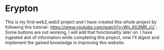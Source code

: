 # Erypton
This is my first web2,web3 project and I have created this whole project by following this tutorial- https://www.youtube.com/watch?v=Wn_Kb3MR_cU ;
Some buttons are not working, I will add that functionality later on.
I have ingested alot of information while completing this project, now I'll digest and implement the gained knowledge in improving this website.
